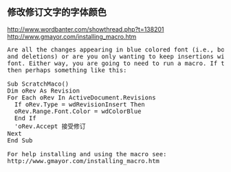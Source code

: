 

修改修订文字的字体颜色
-----------------------------

http://www.wordbanter.com/showthread.php?t=138201
http://www.gmayor.com/installing_macro.htm

<pre>
Are all the changes appearing in blue colored font (i.e., both insertions 
and deletions) or are you only wanting to keep insertions with blue colored 
font. Either way, you are going to need to run a macro. If the latter, 
then perhaps something like this:

Sub ScratchMaco()
Dim oRev As Revision
For Each oRev In ActiveDocument.Revisions
  If oRev.Type = wdRevisionInsert Then
  oRev.Range.Font.Color = wdColorBlue
  End If
  'oRev.Accept 接受修订
Next
End Sub

For help installing and using the macro see: 
http://www.gmayor.com/installing_macro.htm

</pre>

